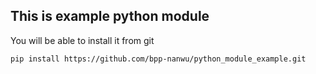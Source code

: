 ## This is example python module

You will be able to install it from git

```
pip install https://github.com/bpp-nanwu/python_module_example.git
```